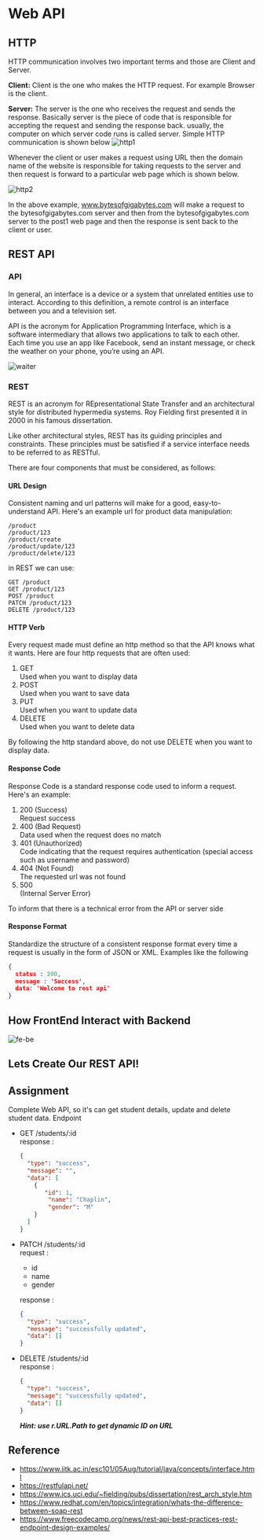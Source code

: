 # Web API

## HTTP
HTTP communication involves two important terms and those are Client and Server.

**Client:** Client is the one who makes the HTTP request. For example Browser is the client.

**Server:** The server is the one who receives the request and sends the response. Basically server is the piece of code that is responsible for accepting the request and sending the response back. usually, the computer on which server code runs is called server. Simple HTTP communication is shown below
![http1](https://bytesofgigabytes.com/IMAGES/Networking/HTTPcommuncation/http%20communication.png)

Whenever the client or user makes a request using URL then the domain name of the website is responsible for taking requests to the server and then request is forward to a particular web page which is shown below.

![http2](https://bytesofgigabytes.com/IMAGES/Networking/HTTPcommuncation/http%20praticle%20example.png)

In the above example, www.bytesofgigabytes.com will make a request to the bytesofgigabytes.com server and then from the bytesofgigabytes.com server to the post1 web page and then the response is sent back to the client or user.

## REST API
### API
In general, an interface is a device or a system that unrelated entities use to interact. According to this definition, a remote control is an interface between you and a television set.

API is the acronym for Application Programming Interface, which is a software intermediary that allows two applications to talk to each other. Each time you use an app like Facebook, send an instant message, or check the weather on your phone, you’re using an API.

![waiter](https://i.stack.imgur.com/ChtPo.png)

### REST
REST is an acronym for REpresentational State Transfer and an architectural style for distributed hypermedia systems. Roy Fielding first presented it in 2000 in his famous dissertation.

Like other architectural styles, REST has its guiding principles and constraints. These principles must be satisfied if a service interface needs to be referred to as RESTful.

There are four components that must be considered, as follows:

#### URL Design
Consistent naming and url patterns will make for a good, easy-to-understand API. Here's an example url for product data manipulation:
```
/product
/product/123
/product/create
/product/update/123
/product/delete/123
```

in REST we can use:
```
GET /product
GET /product/123
POST /product
PATCH /product/123
DELETE /product/123
```

#### HTTP Verb
Every request made must define an http method so that the API knows what it wants. Here are four http requests that are often used:

1. GET <br>
   Used when you want to display data
2. POST <br>
   Used when you want to save data
3. PUT <br>
   Used when you want to update data
4. DELETE <br>
   Used when you want to delete data
   
By following the http standard above, do not use DELETE when you want to display data.

#### Response Code
Response Code is a standard response code used to inform a request. Here's an example:

1. 200 (Success) <br> Request success
2. 400 (Bad Request) <br>  Data used when the request does no match
3. 401 (Unauthorized) <br>  Code indicating that the request requires authentication (special access such as username and password)
4. 404 (Not Found) <br>  The requested url was not found
5. 500 <br>  (Internal Server Error)

To inform that there is a technical error from the API or server side

#### Response Format
Standardize the structure of a consistent response format every time a request is usually in the form of JSON or XML. Examples like the following
```json
{ 
  status : 200, 
  message : 'Success', 
  data: 'Welcome to rest api' 
}
```

## How FrontEnd Interact with Backend

![fe-be](https://www.researchgate.net/profile/Octavian-Dospinescu/publication/316675285/figure/fig4/AS:490411216117762@1493934553127/REST-API-integrated-with-frontend-technology-using-AJAX-and-JQuery.png)

## Lets Create Our REST API!

## Assignment
Complete Web API, so it's can get student details, update and delete student data.
Endpoint
- GET /students/:id <br>
  response :
  ```json
  {
    "type": "success",
    "message": "",
    "data": [
      {
         "id": 1, 
          "name": "Chaplin",
          "gender": "M"
      }
    ]
  }
  ```
- PATCH /students/:id <br>
  request :
   - id
   - name
   - gender
  
  response :
  ```json
  {
    "type": "success",
    "message": "successfully updated",
    "data": []
  }
  ```
- DELETE /students/:id <br>
  response :
  ```json
  {
    "type": "success",
    "message": "successfully updated",
    "data": []
  }
  ```

  _**Hint: use r.URL.Path to get dynamic ID on URL**_


## Reference
- https://www.iitk.ac.in/esc101/05Aug/tutorial/java/concepts/interface.html
- https://restfulapi.net/
- https://www.ics.uci.edu/~fielding/pubs/dissertation/rest_arch_style.htm
- https://www.redhat.com/en/topics/integration/whats-the-difference-between-soap-rest
- https://www.freecodecamp.org/news/rest-api-best-practices-rest-endpoint-design-examples/